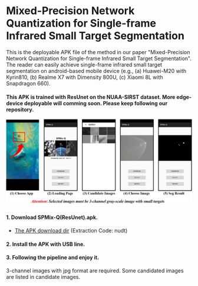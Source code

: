 # Mixed-Precision Network Quantization for Single-frame Infrared Small Target Segmentation

This is the deployable APK file of the method in our paper "Mixed-Precision Network Quantization for Single-frame Infrared Small Target Segmentation". The reader can easily achieve single-frame infrared small target segmentation on android-based mobile device (e.g., (a) Huawei-M20 with Kyrin810, (b) Realme X7 with Dimensity 800U, (c) Xiaomi 8L with Snapdragon 660). 

#### This APK is trained with ResUnet on the NUAA-SIRST dataset. More edge-device deployable will comming soon. Please keep following our repository.

![outline](Pipeline.png)

#### 1. Download SPMix-Q(ResUnet).apk.
* [The APK download dir](https://pan.baidu.com/s/1qh3UzyUZFDmkoV7CDl2U3Q?pwd=nudt) (Extraction Code: nudt)
#### 2. Install the APK with USB line.
#### 3. Following the pipeline and enjoy it.
3-channel images with jpg format are required. Some candidated images are listed in candidate images.




